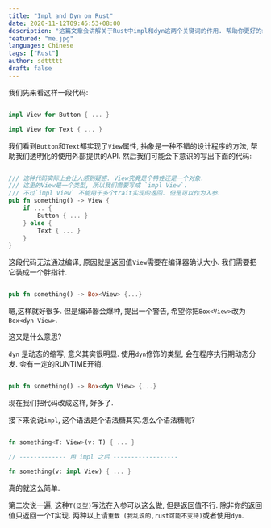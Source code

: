 ```yaml
---
title: "Impl and Dyn on Rust"
date: 2020-11-12T09:46:53+08:00
description: "这篇文章会讲解关于Rust中impl和dyn这两个关键词的作用. 帮助你更好的编写Rust程序."
featured: "me.jpg"
languages: Chinese
tags: ["Rust"]
author: sdttttt
draft: false
---
```


我们先来看这样一段代码:

```rust

impl View for Button { ... }

impl View for Text { ... }

```

我们看到`Button`和`Text`都实现了`View`属性, 抽象是一种不错的设计程序的方法, 帮助我们透明化的使用外部提供的API. 然后我们可能会下意识的写出下面的代码:

```Rust

/// 这种代码实际上会让人感到疑惑. View究竟是个特性还是一个对象.
/// 这里的View是一个类型, 所以我们需要写成 `impl View`.
/// 不过`impl View` 不能用于多个trait实现的返回. 但是可以作为入参.
pub fn something() -> View {
    if ... {
        Button { ... }
    } else {
        Text { ... }
    }
}

```

这段代码无法通过编译, 原因就是返回值`View`需要在编译器确认大小. 我们需要把它装成一个胖指针.

```rust

pub fn something() -> Box<View> {...}

```

嗯,这样就好很多. 但是编译器会爆种, 提出一个警告, 希望你把`Box<View>`改为`Box<dyn View>`.

这又是什么意思?

`dyn` 是动态的缩写, 意义其实很明显. 使用`dyn`修饰的类型, 会在程序执行期动态分发. 会有一定的RUNTIME开销.

```rust

pub fn something() -> Box<dyn View> {...}

```

现在我们把代码改成这样, 好多了.

接下来说说`impl`, 这个语法是个语法糖其实.怎么个语法糖呢?

```rust

fn something<T: View>(v: T) { ... }

// ------------- 用 impl 之后 ------------------

fn something(v: impl View) { ... }

```

真的就这么简单.

第二次说一遍, 这种`T(泛型)`写法在入参可以这么做, 但是返回值不行. 除非你的返回值只返回一个`T`实现. 两种以上请`重载 (我乱说的,rust可能不支持)`或者使用`dyn`.
